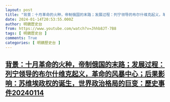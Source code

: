 ```yaml
---
layout: post
title: "背景：十月革命的火种，帝制俄国的末路；发展过程：列宁领导的布尔什维克起义，革命的风暴中心；后果影响：苏维埃政权的诞生，世界政治格局的巨变：歷史事件20240114"
date: 2024-01-14T20:53:55.000Z
author: 明鏡歷史台
from: https://www.youtube.com/watch?v=Jhhb8JT-7B8
tags: [ 明鏡歷史台 ]
comments: True
categories: [ 明鏡歷史台 ]
---
```

<!--1705265635000-->
[背景：十月革命的火种，帝制俄国的末路；发展过程：列宁领导的布尔什维克起义，革命的风暴中心；后果影响：苏维埃政权的诞生，世界政治格局的巨变：歷史事件20240114](https://www.youtube.com/watch?v=Jhhb8JT-7B8)
------

<div>

</div>
